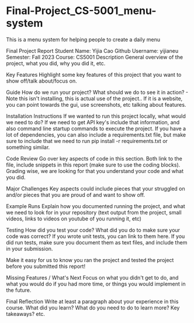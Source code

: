 # Final-Project_CS-5001_menu-system
This is a menu system for helping people to create a daily menu

Final Project Report
Student Name: Yijia Cao
Github Username: yijianeu
Semester: Fall 2023
Course: CS5001
Description
General overview of the project, what you did, why you did it, etc.

Key Features
Highlight some key features of this project that you want to show off/talk about/focus on.

Guide
How do we run your project? What should we do to see it in action? - Note this isn't installing, this is actual use of the project.. If it is a website, you can point towards the gui, use screenshots, etc talking about features.

Installation Instructions
If we wanted to run this project locally, what would we need to do? If we need to get API key's include that information, and also command line startup commands to execute the project. If you have a lot of dependencies, you can also include a requirements.txt file, but make sure to include that we need to run pip install -r requirements.txt or something similar.

Code Review
Go over key aspects of code in this section. Both link to the file, include snippets in this report (make sure to use the coding blocks). Grading wise, we are looking for that you understand your code and what you did.

Major Challenges
Key aspects could include pieces that your struggled on and/or pieces that you are proud of and want to show off.

Example Runs
Explain how you documented running the project, and what we need to look for in your repository (text output from the project, small videos, links to videos on youtube of you running it, etc)

Testing
How did you test your code? What did you do to make sure your code was correct? If you wrote unit tests, you can link to them here. If you did run tests, make sure you document them as text files, and include them in your submission.

Make it easy for us to know you ran the project and tested the project before you submitted this report!

Missing Features / What's Next
Focus on what you didn't get to do, and what you would do if you had more time, or things you would implement in the future.

Final Reflection
Write at least a paragraph about your experience in this course. What did you learn? What do you need to do to learn more? Key takeaways? etc.
